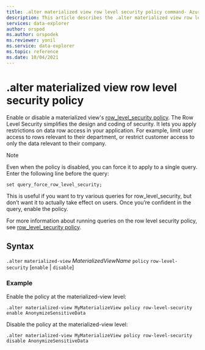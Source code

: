 ```yaml
---
title: .alter materialized view row level security policy command- Azure Data Explorer
description: This article describes the .alter materialized view row level security policy command in Azure Data Explorer.
services: data-explorer
author: orspod
ms.author: orspodek
ms.reviewer: yonil
ms.service: data-explorer
ms.topic: reference
ms.date: 10/04/2021
---
```

# .alter materialized view row level security policy

Enable or disable a materialized view's [row_level_security policy](rowlevelsecuritypolicy.md). The Row Level Security simplifies the design and coding of security. It lets you apply restrictions on data row access in your application. For example, limit user access to rows relevant to their department, or restrict customer access to only the data relevant to their company.

> [!NOTE]
> Even when the policy is disabled, you can force it to apply to a single query. Enter the following line before the query:
>
> `set query_force_row_level_security;`
>
> This is useful if you want to try various queries for row_level_security, but don’t want it to actually take effect on users. Once you’re confident in the query, enable the policy.

For more information about running queries on the row level security policy, see [row_level_security policy](rowlevelsecuritypolicy.md).

## Syntax

`.alter` `materialized-view` *MaterializedViewName* `policy` `row-level-security` [`enable` | `disable`]

### Example

Enable the policy at the materialized-view level:

```kusto
.alter materialized-view MyMaterializeView policy row-level-security enable AnonymizeSensitiveData
```

Disable the policy at the materialized-view level:

```kusto
.alter materialized-view MyMaterializeView policy row-level-security disable AnonymizeSensitiveData
```